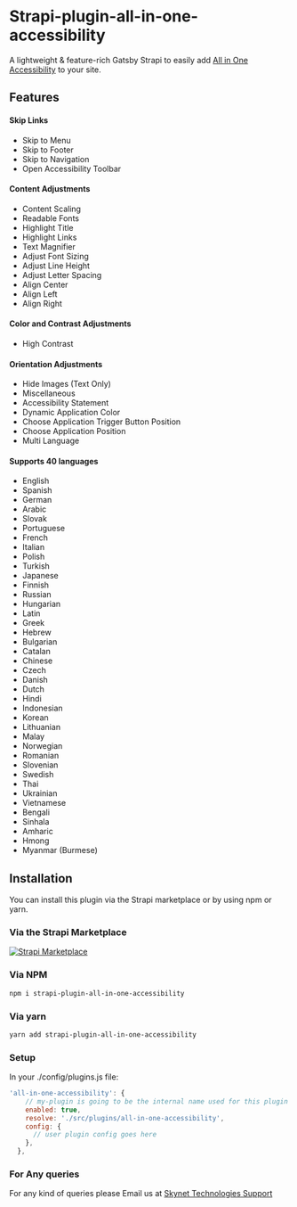 # Strapi-plugin-all-in-one-accessibility

A lightweight & feature-rich Gatsby Strapi to easily add [All in One Accessibility](https://www.skynettechnologies.com/all-in-one-accessibility)
to your site.

## Features
#### Skip Links
- Skip to Menu
- Skip to Footer
- Skip to Navigation
- Open Accessibility Toolbar

#### Content Adjustments
- Content Scaling
- Readable Fonts
- Highlight Title
- Highlight Links
- Text Magnifier
- Adjust Font Sizing
- Adjust Line Height
- Adjust Letter Spacing
- Align Center
- Align Left
- Align Right

#### Color and Contrast Adjustments
- High Contrast

#### Orientation Adjustments
- Hide Images (Text Only)
- Miscellaneous
- Accessibility Statement
- Dynamic Application Color
- Choose Application Trigger Button Position
- Choose Application Position
- Multi Language

#### Supports 40 languages
- English
- Spanish
- German
- Arabic
- Slovak
- Portuguese
- French
- Italian
- Polish
- Turkish
- Japanese
- Finnish
- Russian
- Hungarian
- Latin
- Greek
- Hebrew
- Bulgarian
- Catalan
- Chinese
- Czech
- Danish
- Dutch
- Hindi
- Indonesian
- Korean
- Lithuanian
- Malay
- Norwegian
- Romanian
- Slovenian
- Swedish
- Thai
- Ukrainian
- Vietnamese
- Bengali
- Sinhala
- Amharic
- Hmong
- Myanmar (Burmese)

## Installation

You can install this plugin via the Strapi marketplace or by using npm or yarn.

### Via the Strapi Marketplace

[![Strapi Marketplace](https://strapi.io/assets/strapi-logo.svg)](https://strapi.io/marketplace)


### Via NPM

```bash
npm i strapi-plugin-all-in-one-accessibility
```

### Via yarn

```bash
yarn add strapi-plugin-all-in-one-accessibility
```


### Setup

In your ./config/plugins.js file:

```javascript
'all-in-one-accessibility': {
    // my-plugin is going to be the internal name used for this plugin
    enabled: true,
    resolve: './src/plugins/all-in-one-accessibility',
    config: {
      // user plugin config goes here
    },
  },
```

### For Any queries
For any kind of queries please Email us at [Skynet Technologies Support](mailto:hello@skynettechnologies.com)
